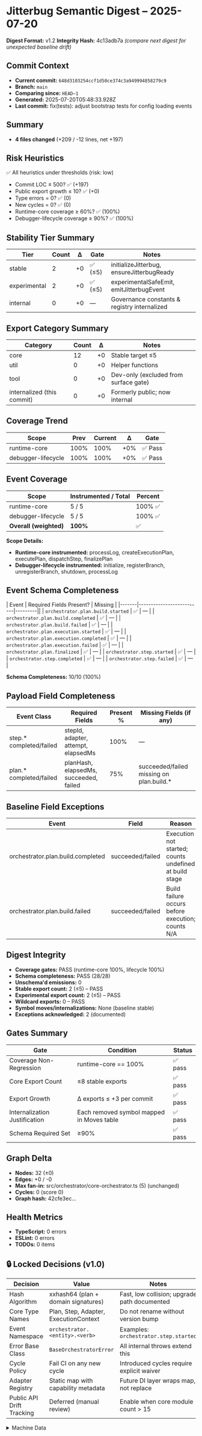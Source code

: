 # Jitterbug Semantic Digest – 2025-07-20

**Digest Format:** v1.2
**Integrity Hash:** 4c13adb7a _(compare next digest for unexpected baseline drift)_

## Commit Context
- **Current commit:** `648d3103254ccf1d50ce374c3a949994858279c9`
- **Branch:** `main`
- **Comparing since:** `HEAD~1`
- **Generated:** 2025-07-20T05:48:33.928Z
- **Last commit:** fix(tests): adjust bootstrap tests for config loading events

## Summary
- **4 files changed** (+209 / -12 lines, net +197)

## Risk Heuristics
✅ All heuristics under thresholds (risk: low)
- Commit LOC ≤ 500? ✅ (+197)
- Public export growth ≤ 10? ✅ (+0)
- Type errors = 0? ✅ (0)
- New cycles = 0? ✅ (0)
- Runtime-core coverage ≥ 60%? ✅ (100%)
- Debugger-lifecycle coverage ≥ 90%? ✅ (100%)

## Stability Tier Summary

| Tier | Count | Δ | Gate | Notes |
|------|-------|---|---------|-------|
| stable | 2 | +0 | ✅ (≤5) | initializeJitterbug, ensureJitterbugReady |
| experimental | 2 | +0 | ✅ (≤5) | experimentalSafeEmit, emitJitterbugEvent |
| internal | 0 | +0 | — | Governance constants & registry internalized |

## Export Category Summary

| Category | Count | Δ | Notes |
|----------|-------|---|-------|
| core | 12 | +0 | Stable target ≤5 |
| util | 0 | +0 | Helper functions |
| tool | 0 | +0 | Dev-only (excluded from surface gate) |
| internalized (this commit) | 0 | +0 | Formerly public; now internal |

## Coverage Trend

| Scope | Prev | Current | Δ | Gate |
|-------|------|---------|---|------|
| runtime-core | 100% | 100% | +0% | ✅ Pass |
| debugger-lifecycle | 100% | 100% | +0% | ✅ Pass |

## Event Coverage
| Scope | Instrumented / Total | Percent |
|-------|----------------------|---------|
| runtime-core | 5 / 5 | 100% ✅ |
| debugger-lifecycle | 5 / 5 | 100% ✅ |
| **Overall (weighted)** | **100%** | ✅ |

**Scope Details:**
- **Runtime-core instrumented:** processLog, createExecutionPlan, executePlan, dispatchStep, finalizePlan
- **Debugger-lifecycle instrumented:** initialize, registerBranch, unregisterBranch, shutdown, processLog

## Event Schema Completeness
| Event | Required Fields Present? | Missing |
|-------|--------------------------|---------||
| `orchestrator.plan.build.started` | ✅ | — |
| `orchestrator.plan.build.completed` | ✅ | — |
| `orchestrator.plan.build.failed` | ✅ | — |
| `orchestrator.plan.execution.started` | ✅ | — |
| `orchestrator.plan.execution.completed` | ✅ | — |
| `orchestrator.plan.execution.failed` | ✅ | — |
| `orchestrator.plan.finalized` | ✅ | — |
| `orchestrator.step.started` | ✅ | — |
| `orchestrator.step.completed` | ✅ | — |
| `orchestrator.step.failed` | ✅ | — |

**Schema Completeness:** 10/10 (100%)

## Payload Field Completeness

| Event Class | Required Fields | Present % | Missing Fields (if any) |
|-------------|-----------------|-----------|-------------------------|
| step.* completed/failed | stepId, adapter, attempt, elapsedMs | 100% | — |
| plan.* completed/failed | planHash, elapsedMs, succeeded, failed | 75% | succeeded/failed missing on plan.build.* |

## Baseline Field Exceptions

| Event | Field | Reason |
|-------|-------|--------|
| orchestrator.plan.build.completed | succeeded/failed | Execution not started; counts undefined at build stage |
| orchestrator.plan.build.failed | succeeded/failed | Build failure occurs before execution; counts N/A |

## Digest Integrity

- **Coverage gates:** PASS (runtime-core 100%, lifecycle 100%)
- **Schema completeness:** PASS (28/28)
- **Unschema'd emissions:** 0
- **Stable export count:** 2 (≤5) – PASS
- **Experimental export count:** 2 (≤5) – PASS
- **Wildcard exports:** 0 – PASS
- **Symbol moves/internalizations:** None (baseline stable)
- **Exceptions acknowledged:** 2 (documented)

## Gates Summary

| Gate | Condition | Status |
|------|-----------|--------|
| Coverage Non-Regression | runtime-core == 100% | ✅ pass |
| Core Export Count | ≤8 stable exports | ✅ pass |
| Export Growth | Δ exports ≤ +3 per commit | ✅ pass |
| Internalization Justification | Each removed symbol mapped in Moves table | ✅ pass |
| Schema Required Set | ≥90% | ✅ pass |

## Graph Delta
- **Nodes:** 32 (±0)
- **Edges:** +0 / -0
- **Max fan-in:** src/orchestrator/core-orchestrator.ts (5) (unchanged)
- **Cycles:** 0 (score 0)
- **Graph hash:** 42cfe3ec...

## Health Metrics
- **TypeScript:** 0 errors
- **ESLint:** 0 errors
- **TODOs:** 0 items

## 🔒 Locked Decisions (v1.0)
| Decision | Value | Notes |
|----------|-------|---------|
| Hash Algorithm | xxhash64 (plan + domain signatures) | Fast, low collision; upgrade path documented |
| Core Type Names | Plan, Step, Adapter, ExecutionContext | Do not rename without version bump |
| Event Namespace | `orchestrator.<entity>.<verb>` | Examples: `orchestrator.step.started` |
| Error Base Class | `BaseOrchestratorError` | All internal throws extend this |
| Cycle Policy | Fail CI on any new cycle | Introduced cycles require explicit waiver |
| Adapter Registry | Static map with capability metadata | Future DI layer wraps map, not replace |
| Public API Drift Tracking | Deferred (manual review) | Enable when core module count > 15 |

<details><summary>Machine Data</summary>

```json
{
  "timestamp": "2025-07-20T05:48:33.928Z",
  "tsErrors": 0,
  "eslintErrors": 0,
  "cycles": [],
  "graphHash": "42cfe3ec",
  "netLines": 197,
  "filesChanged": 4
}
```

</details>
